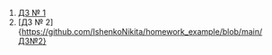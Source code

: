 1. [ДЗ № 1](https://github.com/IshenkoNikita/homework_example/blob/main/Задание%20№%201)
2. [ДЗ № 2]{https://github.com/IshenkoNikita/homework_example/blob/main/ДЗ№2}
